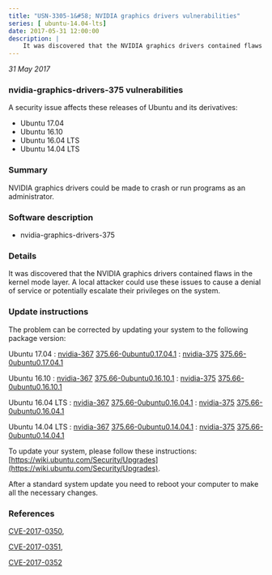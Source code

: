 ```yaml
---
title: "USN-3305-1&#58; NVIDIA graphics drivers vulnerabilities"
series: [ ubuntu-14.04-lts]
date: 2017-05-31 12:00:00
description: |
    It was discovered that the NVIDIA graphics drivers contained flaws in the kernel mode layer. A local attacker could use these issues to cause a denial of service or potentially escalate their privileges on the system. 
--- 
```

 
 

*31 May 2017*

### nvidia-graphics-drivers-375 vulnerabilities

A security issue affects these releases of Ubuntu and its derivatives:

* Ubuntu 17.04
* Ubuntu 16.10
* Ubuntu 16.04 LTS
* Ubuntu 14.04 LTS

### Summary

NVIDIA graphics drivers could be made to crash or run programs as an administrator.

### Software description

* nvidia-graphics-drivers-375 

### Details

It was discovered that the NVIDIA graphics drivers contained flaws in the kernel mode layer. A local attacker could use these issues to cause a denial of service or potentially escalate their privileges on the system. 

### Update instructions

The problem can be corrected by updating your system to the following package version:

Ubuntu 17.04
 : [nvidia-367](https://launchpad.net/ubuntu/+source/nvidia-graphics-drivers-375) <span> [375.66-0ubuntu0.17.04.1](https://launchpad.net/ubuntu/+source/nvidia-graphics-drivers-375/375.66-0ubuntu0.17.04.1) </span> 
 : [nvidia-375](https://launchpad.net/ubuntu/+source/nvidia-graphics-drivers-375) <span> [375.66-0ubuntu0.17.04.1](https://launchpad.net/ubuntu/+source/nvidia-graphics-drivers-375/375.66-0ubuntu0.17.04.1) </span> 

Ubuntu 16.10
 : [nvidia-367](https://launchpad.net/ubuntu/+source/nvidia-graphics-drivers-375) <span> [375.66-0ubuntu0.16.10.1](https://launchpad.net/ubuntu/+source/nvidia-graphics-drivers-375/375.66-0ubuntu0.16.10.1) </span> 
 : [nvidia-375](https://launchpad.net/ubuntu/+source/nvidia-graphics-drivers-375) <span> [375.66-0ubuntu0.16.10.1](https://launchpad.net/ubuntu/+source/nvidia-graphics-drivers-375/375.66-0ubuntu0.16.10.1) </span> 

Ubuntu 16.04 LTS
 : [nvidia-367](https://launchpad.net/ubuntu/+source/nvidia-graphics-drivers-375) <span> [375.66-0ubuntu0.16.04.1](https://launchpad.net/ubuntu/+source/nvidia-graphics-drivers-375/375.66-0ubuntu0.16.04.1) </span> 
 : [nvidia-375](https://launchpad.net/ubuntu/+source/nvidia-graphics-drivers-375) <span> [375.66-0ubuntu0.16.04.1](https://launchpad.net/ubuntu/+source/nvidia-graphics-drivers-375/375.66-0ubuntu0.16.04.1) </span> 

Ubuntu 14.04 LTS
 : [nvidia-367](https://launchpad.net/ubuntu/+source/nvidia-graphics-drivers-375) <span> [375.66-0ubuntu0.14.04.1](https://launchpad.net/ubuntu/+source/nvidia-graphics-drivers-375/375.66-0ubuntu0.14.04.1) </span> 
 : [nvidia-375](https://launchpad.net/ubuntu/+source/nvidia-graphics-drivers-375) <span> [375.66-0ubuntu0.14.04.1](https://launchpad.net/ubuntu/+source/nvidia-graphics-drivers-375/375.66-0ubuntu0.14.04.1) </span> 

To update your system, please follow these instructions: [https://wiki.ubuntu.com/Security/Upgrades](https://wiki.ubuntu.com/Security/Upgrades).

After a standard system update you need to reboot your computer to make all the necessary changes. 

### References

 
 [CVE-2017-0350](http://people.ubuntu.com/~ubuntu-security/cve/CVE-2017-0350), 

 [CVE-2017-0351](http://people.ubuntu.com/~ubuntu-security/cve/CVE-2017-0351), 

 [CVE-2017-0352](http://people.ubuntu.com/~ubuntu-security/cve/CVE-2017-0352)
 

